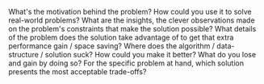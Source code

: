 What's the motivation behind the problem?
How could you use it to solve real-world problems?
What are the insights, the clever observations made on the problem's constraints that make the solution possible?
What details of the problem does the solution take advantage of to get that extra performance gain / space saving?
Where does the algorithm / data-structure / solution suck?
How could you make it better?
What do you lose and gain by doing so?
For the specific problem at hand, which solution presents the most acceptable trade-offs?
